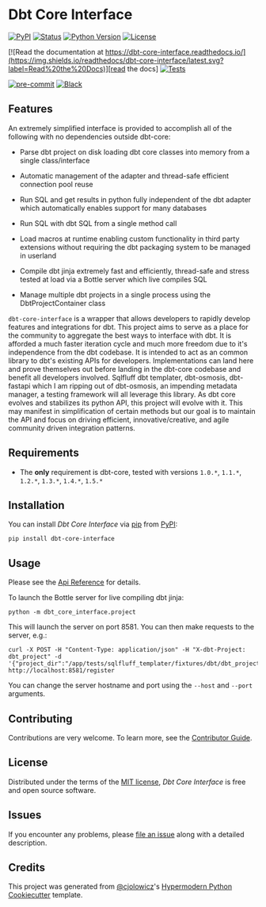 # Dbt Core Interface

[![PyPI](https://img.shields.io/pypi/v/dbt-core-interface.svg)][pypi_]
[![Status](https://img.shields.io/pypi/status/dbt-core-interface.svg)][status]
[![Python Version](https://img.shields.io/pypi/pyversions/dbt-core-interface)][python version]
[![License](https://img.shields.io/pypi/l/dbt-core-interface)][license]

[![Read the documentation at https://dbt-core-interface.readthedocs.io/](https://img.shields.io/readthedocs/dbt-core-interface/latest.svg?label=Read%20the%20Docs)][read the docs]
[![Tests](https://github.com/z3z1ma/dbt-core-interface/workflows/Tests/badge.svg)][tests]

[![pre-commit](https://img.shields.io/badge/pre--commit-enabled-brightgreen?logo=pre-commit&logoColor=white)][pre-commit]
[![Black](https://img.shields.io/badge/code%20style-black-000000.svg)][black]

[pypi_]: https://pypi.org/project/dbt-core-interface/
[status]: https://pypi.org/project/dbt-core-interface/
[python version]: https://pypi.org/project/dbt-core-interface
[read the docs]: https://dbt-core-interface.readthedocs.io/
[tests]: https://github.com/z3z1ma/dbt-core-interface/actions?workflow=Tests
[pre-commit]: https://github.com/pre-commit/pre-commit
[black]: https://github.com/psf/black

## Features

An extremely simplified interface is provided to accomplish all of the following with no dependencies outside dbt-core:

- Parse dbt project on disk loading dbt core classes into memory from a single class/interface

- Automatic management of the adapter and thread-safe efficient connection pool reuse

- Run SQL and get results in python fully independent of the dbt adapter which automatically enables support for many databases

- Run SQL with dbt SQL from a single method call

- Load macros at runtime enabling custom functionality in third party extensions without requiring the dbt packaging system to be managed in userland

- Compile dbt jinja extremely fast and efficiently, thread-safe and stress tested at load via a Bottle server which live compiles SQL

- Manage multiple dbt projects in a single process using the DbtProjectContainer class

`dbt-core-interface` is a wrapper that allows developers to rapidly develop features and integrations for dbt. This project aims to serve as a place for the community to aggregate the best ways to interface with dbt. It is afforded a much faster iteration cycle and much more freedom due to it's independence from the dbt codebase. It is intended to act as an common library to dbt's existing APIs for developers. Implementations can land here and prove themselves out before landing in the dbt-core codebase and benefit all developers involved. Sqlfluff dbt templater, dbt-osmosis, dbt-fastapi which I am ripping out of dbt-osmosis, an impending metadata manager, a testing framework will all leverage this library. As dbt core evolves and stabilizes its python API, this project will evolve with it. This may manifest in simplification of certain methods but our goal is to maintain the API and focus on driving efficient, innovative/creative, and agile community driven integration patterns.

## Requirements

- The **only** requirement is dbt-core, tested with versions `1.0.*`, `1.1.*`, `1.2.*`, `1.3.*`, `1.4.*`, `1.5.*`

## Installation

You can install _Dbt Core Interface_ via [pip] from [PyPI]:

```console
pip install dbt-core-interface
```

## Usage

Please see the [Api Reference] for details.

To launch the Bottle server for live compiling dbt jinja:

    python -m dbt_core_interface.project

This will launch the server on port 8581. You can then make requests to the server, e.g.:

    curl -X POST -H "Content-Type: application/json" -H "X-dbt-Project: dbt_project" -d '{"project_dir":"/app/tests/sqlfluff_templater/fixtures/dbt/dbt_project/","profiles_dir":"/app/tests/sqlfluff_templater/fixtures/dbt/profiles_yml/","target":"dev"}' http://localhost:8581/register

You can change the server hostname and port using the `--host` and `--port` arguments.

## Contributing

Contributions are very welcome.
To learn more, see the [Contributor Guide].

## License

Distributed under the terms of the [MIT license][license],
_Dbt Core Interface_ is free and open source software.

## Issues

If you encounter any problems,
please [file an issue] along with a detailed description.

## Credits

This project was generated from [@cjolowicz]'s [Hypermodern Python Cookiecutter] template.

[@cjolowicz]: https://github.com/cjolowicz
[pypi]: https://pypi.org/
[hypermodern python cookiecutter]: https://github.com/cjolowicz/cookiecutter-hypermodern-python
[file an issue]: https://github.com/z3z1ma/dbt-core-interface/issues
[pip]: https://pip.pypa.io/

<!-- github-only -->

[license]: https://github.com/z3z1ma/dbt-core-interface/blob/main/LICENSE
[contributor guide]: https://github.com/z3z1ma/dbt-core-interface/blob/main/CONTRIBUTING.md
[api reference]: https://dbt-core-interface.readthedocs.io/en/latest/reference.html
